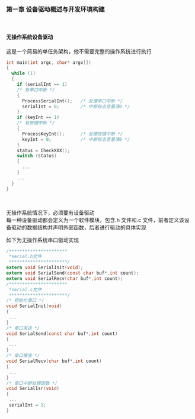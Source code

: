 ### 第一章 设备驱动概述与开发环境构建

<br>

#### 无操作系统设备驱动

这是一个简易的单任务架构，他不需要完整的操作系统进行执行

```c
int main(int argc, char* argv[])
{
  while (1)
  {
    if (serialInt == 1)
    /* 有串口中断 */
    {
      ProcessSerialInt();   /* 处理串口中断 */
      serialInt = 0;        /* 中断标志变量清0 */
    }
    if (keyInt == 1)
    /* 有按键中断 */
    {
      ProcessKeyInt();      /* 处理按键中断 */
      keyInt = 0;           /* 中断标志变量清0 */
    }
    status = CheckXXX();
    switch (status)
    {
      ...
    }
    ...
  }
}
```

<br>

无操作系统情况下，必须要有设备驱动  
每一种设备驱动都会定义为一个软件模块，包含.h 文件和.c 文件，前者定义该设备驱动的数据结构并声明外部函数，后者进行驱动的具体实现

如下为无操作系统串口驱动实现

```c
/**********************
 *serial.h文件
 **********************/
extern void SerialInit(void);
extern void SerialSend(const char buf*,int count);
extern void SerialRecv(char buf*,int count);
/**********************
 *serial.c文件
 **********************/
/* 初始化串口 */
void SerialInit(void)
{
 ...
}
/* 串口发送 */
void SerialSend(const char buf*,int count)
{
 ...
}
/* 串口接收 */
void SerialRecv(char buf*,int count)
{
 ...
}
/* 串口中断处理函数 */
void SerialIsr(void)
{
 ...
 serialInt = 1;
}
```

<br>
